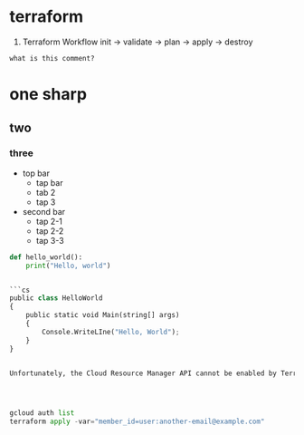 # terraform
1. Terraform Workflow
    init -> validate -> plan -> apply -> destroy
    
```
what is this comment?
```

# one sharp
## two
### three

- top bar
    - tap bar
    - tab 2
    - tap 3
- second bar
    - tap 2-1
    - tap 2-2
    - tap 3-3


```python
def hello_world():
    print("Hello, world")


```cs
public class HelloWorld
{
    public static void Main(string[] args)
    {
        Console.WriteLIne("Hello, World");
    }
}


Unfortunately, the Cloud Resource Manager API cannot be enabled by Terraform if it is not already enabled in your project. Terraform requires the Cloud Resource Manager API to manage project-level resources, including enabling APIs like Artifact Registry.




gcloud auth list
terraform apply -var="member_id=user:another-email@example.com"